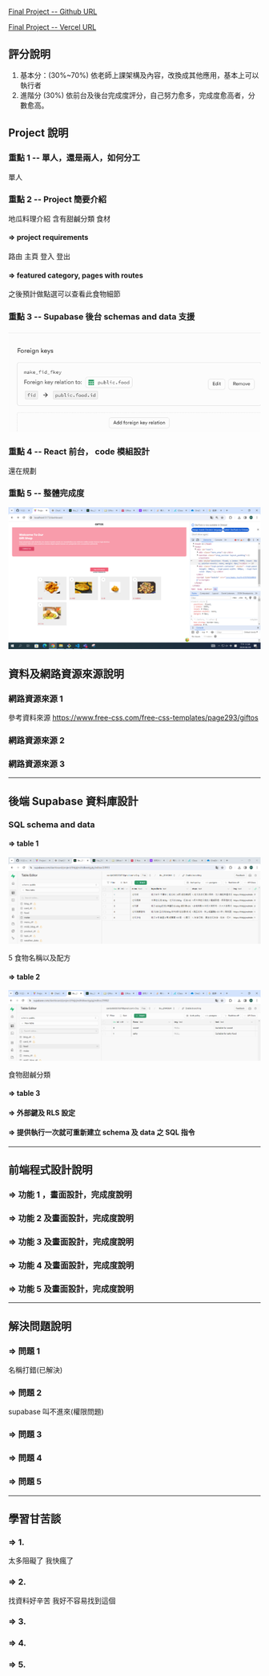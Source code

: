 [Final Project -- Github URL](https://github.com/100peggy/1122-wp2-2N_41/tree/main/demo)

[Final Project -- Vercel URL]()

## 評分說明

1. 基本分：(30%~70%)
   依老師上課架構及內容，改換成其他應用，基本上可以執行者
2. 進階分 (30%)
   依前台及後台完成度評分，自己努力愈多，完成度愈高者，分數愈高。

## Project 說明

### 重點 1 -- 單人，還是兩人，如何分工

單人

### 重點 2 -- Project 簡要介紹

地瓜料理介紹
含有甜鹹分類 食材

#### => project requirements

路由 主頁 登入 登出

#### => featured category, pages with routes

之後預計做點選可以查看此食物細節

### 重點 3 -- Supabase 後台 schemas and data 支援

![444.png](./444.PNG)

### 重點 4 -- React 前台， code 模組設計

還在規劃

### 重點 5 -- 整體完成度

![333.png](./333.PNG)

## 資料及網路資源來源說明

### 網路資源來源 1

參考資料來源
https://www.free-css.com/free-css-templates/page293/giftos

### 網路資源來源 2

### 網路資源來源 3

---

## 後端 Supabase 資料庫設計

### SQL schema and data

#### => table 1

![111.png](./111.PNG)

5 食物名稱以及配方

#### => table 2

![222.png](./222.PNG)

食物甜鹹分類

#### => table 3

#### => 外部鍵及 RLS 設定

#### => 提供執行一次就可重新建立 schema 及 data 之 SQL 指令

---

## 前端程式設計說明

### => 功能 1 ，畫面設計，完成度說明

### => 功能 2 及畫面設計，完成度說明

### => 功能 3 及畫面設計，完成度說明

### => 功能 4 及畫面設計，完成度說明

### => 功能 5 及畫面設計，完成度說明

---

## 解決問題說明

### => 問題 1

名稱打錯(已解決)

### => 問題 2

supabase 叫不進來(權限問題)

### => 問題 3

### => 問題 4

### => 問題 5

---

## 學習甘苦談

### => 1.

太多阻礙了 我快瘋了

### => 2.

找資料好辛苦 我好不容易找到這個

### => 3.

### => 4.

### => 5.
